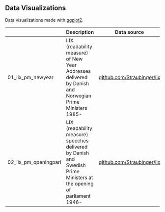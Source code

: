 Data Visualizations
---

Data visualizations made with <a href="https://ggplot2.tidyverse.org/">ggplot2</a>.

|       | Description                  | Data source                       |
| ----- | ---------------------------- | --------------------------------- |
| 01_lix_pm_newyear | LIX (readability measure) of New Year Addresses delivered by Danish and Norwegian Prime Ministers 1985-  | <a href="https://ggplot2.tidyverse.org/">github.com/Straubinger/lix</a>  |
| 02_lix_pm_openingparl | LIX (readability measure) speeches delivered by Danish and Swedish Prime Ministers at the opening of parliament 1946-  | <a href="https://ggplot2.tidyverse.org/">github.com/Straubinger/lix</a>  |
